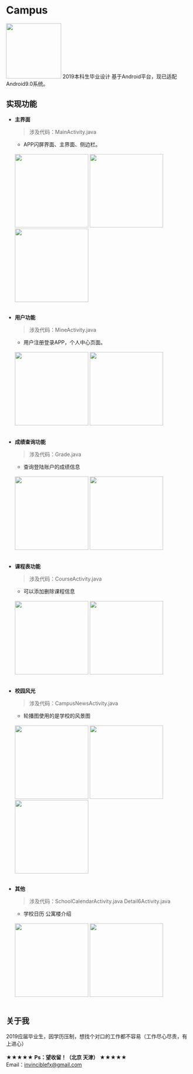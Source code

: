 # Campus

<img width="150" height="150" src="https://github.com/ZoomZFX/Campus/blob/master/ic_launcher_foreground.png"/>
2019本科生毕业设计
基于Android平台，现已适配Android9.0系统。
<br>

实现功能
----
* **主界面**
  > 涉及代码：MainActivity.java
  * APP闪屏界面、主界面、侧边栏。
  <br><br>
  <img width="200px" style="max-width:100%;" src="https://github.com/ZoomZFX/Campus/blob/master/1.jpg"/>
  <img width="200px" style="max-width:100%;" src="https://github.com/ZoomZFX/Campus/blob/master/2.png"/>
  <img width="200px" style="max-width:100%;" src="https://github.com/ZoomZFX/Campus/blob/master/3.png"/>
  <br><br>

* **用户功能**
  > 涉及代码：MineActivity.java
  * 用户注册登录APP，个人中心页面。
  <br><br>
  <img width="200px" style="max-width:100%;" src="https://github.com/ZoomZFX/Campus/blob/master/4.png"/>
  <img width="200px" style="max-width:100%;" src="https://github.com/ZoomZFX/Campus/blob/master/5.png"/>
  <br><br>

* **成绩查询功能**
  > 涉及代码：Grade.java
  * 查询登陆账户的成绩信息
  <br><br>
  <img width="200px" style="max-width:100%;" src="https://github.com/ZoomZFX/Campus/blob/master/6.png"/>
  <img width="200px" style="max-width:100%;" src="https://github.com/ZoomZFX/Campus/blob/master/7.png"/>
  <br><br>

* **课程表功能**
  > 涉及代码：CourseActivity.java
  * 可以添加删除课程信息
  <br><br>
  <img width="200px" style="max-width:100%;" src="https://github.com/ZoomZFX/Campus/blob/master/8.png"/>
  <img width="200px" style="max-width:100%;" src="https://github.com/ZoomZFX/Campus/blob/master/9.jpg"/>
  <br><br>

* **校园风光**
  > 涉及代码：CampusNewsActivity.java
  * 轮播图使用的是学校的风景图
  <br><br>
  <img width="200px" style="max-width:100%;" src="https://github.com/ZoomZFX/Campus/blob/master/10.png"/>
  <img width="200px" style="max-width:100%;" src="https://github.com/ZoomZFX/Campus/blob/master/11.png"/>
  <img width="200px" style="max-width:100%;" src="https://github.com/ZoomZFX/Campus/blob/master/12.png"/>
  <br><br>

* **其他**
  > 涉及代码：SchoolCalendarActivity.java  Detail6Activity.java
  * 学校日历 公寓楼介绍
  <br><br>
  <img width="200px" style="max-width:100%;" src="https://github.com/ZoomZFX/Campus/blob/master/13.png"/>
  <img width="200px" style="max-width:100%;" src="https://github.com/ZoomZFX/Campus/blob/master/14.png"/>
  <br><br>


关于我
----
2019应届毕业生，因学历压制，想找个对口的工作都不容易（工作尽心尽责，有上进心）   
<br>★★★★★   **Ps：望收留！（北京 天津）**   ★★★★★
<br>Email：invinciblefx@gmail.com
